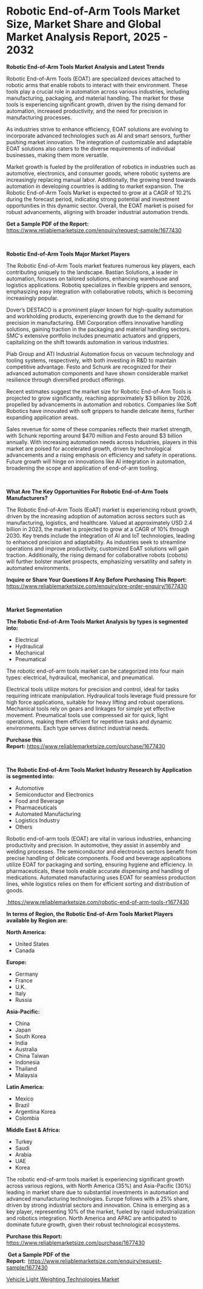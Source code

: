 <p><h1>Robotic End-of-Arm Tools Market Size, Market Share and Global Market Analysis Report, 2025 - 2032</h1></p><p><strong>Robotic End-of-Arm Tools Market Analysis and Latest Trends</strong></p>
<p><p>Robotic End-of-Arm Tools (EOAT) are specialized devices attached to robotic arms that enable robots to interact with their environment. These tools play a crucial role in automation across various industries, including manufacturing, packaging, and material handling. The market for these tools is experiencing significant growth, driven by the rising demand for automation, increased productivity, and the need for precision in manufacturing processes.</p><p>As industries strive to enhance efficiency, EOAT solutions are evolving to incorporate advanced technologies such as AI and smart sensors, further pushing market innovation. The integration of customizable and adaptable EOAT solutions also caters to the diverse requirements of individual businesses, making them more versatile.</p><p>Market growth is fueled by the proliferation of robotics in industries such as automotive, electronics, and consumer goods, where robotic systems are increasingly replacing manual labor. Additionally, the growing trend towards automation in developing countries is adding to market expansion. The Robotic End-of-Arm Tools Market is expected to grow at a CAGR of 10.2% during the forecast period, indicating strong potential and investment opportunities in this dynamic sector. Overall, the EOAT market is poised for robust advancements, aligning with broader industrial automation trends.</p></p>
<p><strong>Get a Sample PDF of the Report:&nbsp;</strong> <a href="https://www.reliablemarketsize.com/enquiry/request-sample/1677430?utm_campaign=3123&utm_medium=2&utm_source=Github&utm_content=ia&utm_term=25032025&utm_id=robotic-end-of-arm-tools">https://www.reliablemarketsize.com/enquiry/request-sample/1677430</a></p>
<p>&nbsp;</p>
<p><strong>Robotic End-of-Arm Tools Major Market Players</strong></p>
<p><p>The Robotic End-of-Arm Tools market features numerous key players, each contributing uniquely to the landscape. Bastian Solutions, a leader in automation, focuses on tailored solutions, enhancing warehouse and logistics applications. Robotiq specializes in flexible grippers and sensors, emphasizing easy integration with collaborative robots, which is becoming increasingly popular. </p><p>Dover’s DESTACO is a prominent player known for high-quality automation and workholding products, experiencing growth due to the demand for precision in manufacturing. EMI Corporation offers innovative handling solutions, gaining traction in the packaging and material handling sectors. SMC's extensive portfolio includes pneumatic actuators and grippers, capitalizing on the shift towards automation in various industries. </p><p>Piab Group and ATI Industrial Automation focus on vacuum technology and tooling systems, respectively, with both investing in R&D to maintain competitive advantage. Festo and Schunk are recognized for their advanced automation components and have shown considerable market resilience through diversified product offerings.</p><p>Recent estimates suggest the market size for Robotic End-of-Arm Tools is projected to grow significantly, reaching approximately $3 billion by 2026, propelled by advancements in automation and robotics. Companies like Soft Robotics have innovated with soft grippers to handle delicate items, further expanding application areas.</p><p>Sales revenue for some of these companies reflects their market strength, with Schunk reporting around $470 million and Festo around $3 billion annually. With increasing automation needs across industries, players in this market are poised for accelerated growth, driven by technological advancements and a rising emphasis on efficiency and safety in operations. Future growth will hinge on innovations like AI integration in automation, broadening the scope and application of end-of-arm tooling.</p></p>
<p>&nbsp;</p>
<p><strong>What Are The Key Opportunities For Robotic End-of-Arm Tools Manufacturers?</strong></p>
<p><p>The Robotic End-of-Arm Tools (EoAT) market is experiencing robust growth, driven by the increasing adoption of automation across sectors such as manufacturing, logistics, and healthcare. Valued at approximately USD 2.4 billion in 2023, the market is projected to grow at a CAGR of 10% through 2030. Key trends include the integration of AI and IoT technologies, leading to enhanced precision and adaptability. As industries seek to streamline operations and improve productivity, customized EoAT solutions will gain traction. Additionally, the rising demand for collaborative robots (cobots) will further bolster market prospects, emphasizing versatility and safety in automated environments.</p></p>
<p><strong>Inquire or Share Your Questions If Any Before Purchasing This Report:</strong> <a href="https://www.reliablemarketsize.com/enquiry/pre-order-enquiry/1677430?utm_campaign=3123&utm_medium=2&utm_source=Github&utm_content=ia&utm_term=25032025&utm_id=robotic-end-of-arm-tools">https://www.reliablemarketsize.com/enquiry/pre-order-enquiry/1677430</a></p>
<p>&nbsp;</p>
<p><strong>Market Segmentation</strong></p>
<p><strong>The Robotic End-of-Arm Tools Market Analysis by types is segmented into:</strong></p>
<p><ul><li>Electrical</li><li>Hydraulical</li><li>Mechanical</li><li>Pneumatical</li></ul></p>
<p><p>The robotic end-of-arm tools market can be categorized into four main types: electrical, hydraulical, mechanical, and pneumatical. </p><p>Electrical tools utilize motors for precision and control, ideal for tasks requiring intricate manipulation. Hydraulical tools leverage fluid pressure for high force applications, suitable for heavy lifting and robust operations. Mechanical tools rely on gears and linkages for simple yet effective movement. Pneumatical tools use compressed air for quick, light operations, making them efficient for repetitive tasks and dynamic environments. Each type serves distinct industrial needs.</p></p>
<p><strong>Purchase this Report:&nbsp;</strong><a href="https://www.reliablemarketsize.com/purchase/1677430?utm_campaign=3123&utm_medium=2&utm_source=Github&utm_content=ia&utm_term=25032025&utm_id=robotic-end-of-arm-tools">https://www.reliablemarketsize.com/purchase/1677430</a></p>
<p>&nbsp;</p>
<p><strong>The Robotic End-of-Arm Tools Market Industry Research by Application is segmented into:</strong></p>
<p><ul><li>Automotive</li><li>Semiconductor and Electronics</li><li>Food and Beverage</li><li>Pharmaceuticals</li><li>Automated Manufacturing</li><li>Logistics Industry</li><li>Others</li></ul></p>
<p><p>Robotic end-of-arm tools (EOAT) are vital in various industries, enhancing productivity and precision. In automotive, they assist in assembly and welding processes. The semiconductor and electronics sectors benefit from precise handling of delicate components. Food and beverage applications utilize EOAT for packaging and sorting, ensuring hygiene and efficiency. In pharmaceuticals, these tools enable accurate dispensing and handling of medications. Automated manufacturing uses EOAT for seamless production lines, while logistics relies on them for efficient sorting and distribution of goods.</p></p>
<p><a href="https://www.reliablemarketsize.com/robotic-end-of-arm-tools-r1677430?utm_campaign=3123&utm_medium=2&utm_source=Github&utm_content=ia&utm_term=25032025&utm_id=robotic-end-of-arm-tools">&nbsp;https://www.reliablemarketsize.com/robotic-end-of-arm-tools-r1677430</a></p>
<p><strong>In terms of Region, the Robotic End-of-Arm Tools Market Players available by Region are:</strong></p>
<p>
    <p> <strong> North America: </strong>
        <ul>
            <li>United States</li>
            <li>Canada</li>
        </ul>
        </p> 
    <p> <strong> Europe: </strong>
        <ul>
            <li>Germany</li>
            <li>France</li>
            <li>U.K.</li>
            <li>Italy</li>
            <li>Russia</li>
        </ul>
        </p> 
    <p> <strong> Asia-Pacific: </strong>
        <ul>
            <li>China</li>
            <li>Japan</li>
            <li>South Korea</li>
            <li>India</li>
            <li>Australia</li>
            <li>China Taiwan</li>
            <li>Indonesia</li>
            <li>Thailand</li>
            <li>Malaysia</li>
        </ul>
        </p> 
    <p> <strong> Latin America: </strong>
        <ul>
            <li>Mexico</li>
            <li>Brazil</li>
            <li>Argentina Korea</li>
            <li>Colombia</li>
        </ul>
        </p> 
    <p> <strong> Middle East & Africa: </strong>
        <ul>
            <li>Turkey</li>
            <li>Saudi</li>
            <li>Arabia</li>
            <li>UAE</li>
            <li>Korea</li>
        </ul>
    </p>
    </p>
<p><p>The robotic end-of-arm tools market is experiencing significant growth across various regions, with North America (35%) and Asia-Pacific (30%) leading in market share due to substantial investments in automation and advanced manufacturing technologies. Europe follows with a 25% share, driven by strong industrial sectors and innovation. China is emerging as a key player, representing 10% of the market, fueled by rapid industrialization and robotics integration. North America and APAC are anticipated to dominate future growth, given their robust technological ecosystems.</p></p>
<p><strong>Purchase this Report: </strong><a href="https://www.reliablemarketsize.com/purchase/1677430?utm_campaign=3123&utm_medium=2&utm_source=Github&utm_content=ia&utm_term=25032025&utm_id=robotic-end-of-arm-tools">https://www.reliablemarketsize.com/purchase/1677430</a></p>
<p>&nbsp;<strong>Get a Sample PDF of the Report:&nbsp;&nbsp;</strong><a href="https://www.reliablemarketsize.com/enquiry/request-sample/1677430?utm_campaign=3123&utm_medium=2&utm_source=Github&utm_content=ia&utm_term=25032025&utm_id=robotic-end-of-arm-tools">https://www.reliablemarketsize.com/enquiry/request-sample/1677430</a></p>
<p><strong></strong></p>
<p><p><a href="https://github.com/tashipmhuiri/Market-Research-Report-List-1/blob/main/vehicle-light-weighting-technologies-market.md?utm_campaign=3123&utm_medium=2&utm_source=Github&utm_content=ia&utm_term=25032025&utm_id=robotic-end-of-arm-tools">Vehicle Light Weighting Technologies Market</a></p></p>